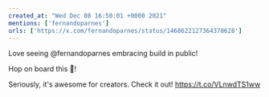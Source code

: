 ```yaml
---
created_at: "Wed Dec 08 16:50:01 +0000 2021"
mentions: ['fernandoparnes']
urls: ['https://x.com/fernandoparnes/status/1468622127364378628']
---
```


Love seeing @fernandoparnes embracing build in public!

Hop on board this 🚀!

Seriously, it's awesome for creators. Check it out! https://t.co/VLnwdTS1ww